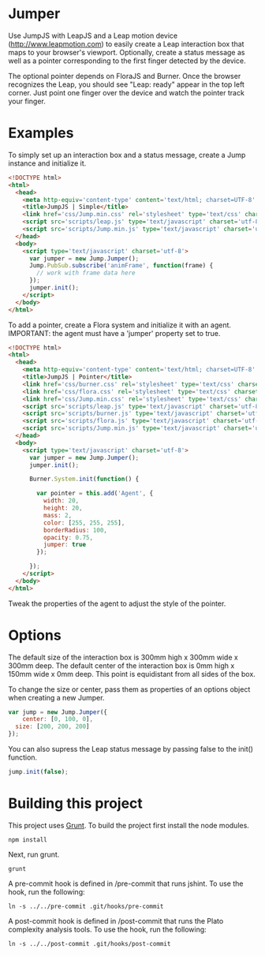Jumper
======

Use JumpJS with LeapJS and a Leap motion device (http://www.leapmotion.com) to easily create a Leap interaction box that maps to your browser's viewport. Optionally, create a status message as well as a pointer corresponding to the first finger detected by the device.

The optional pointer depends on FloraJS and Burner. Once the browser recognizes the Leap, you should see "Leap: ready" appear in the top left corner. Just point one finger over the device and watch the pointer track your finger.

Examples
======

To simply set up an interaction box and a status message, create a Jump instance and initialize it.

```html
<!DOCTYPE html>
<html>
  <head>
    <meta http-equiv='content-type' content='text/html; charset=UTF-8' />
    <title>JumpJS | Simple</title>
    <link href='css/Jump.min.css' rel='stylesheet' type='text/css' charset='utf-8' />
    <script src='scripts/leap.js' type='text/javascript' charset='utf-8'></script>
    <script src='scripts/Jump.min.js' type='text/javascript' charset='utf-8'></script>
  </head>
  <body>
    <script type='text/javascript' charset='utf-8'>
      var jumper = new Jump.Jumper();
      Jump.PubSub.subscribe('animFrame', function(frame) {
        // work with frame data here
      });
      jumper.init();     
    </script>
  </body>
</html>
```

To add a pointer, create a Flora system and initialize it with an agent. IMPORTANT: the agent must have a 'jumper' property set to true.

```html
<!DOCTYPE html>
<html>
  <head>
    <meta http-equiv='content-type' content='text/html; charset=UTF-8' />
    <title>JumpJS | Pointer</title>
    <link href='css/burner.css' rel='stylesheet' type='text/css' charset='utf-8' />
    <link href='css/flora.css' rel='stylesheet' type='text/css' charset='utf-8' />
    <link href='css/Jump.min.css' rel='stylesheet' type='text/css' charset='utf-8' />
    <script src='scripts/leap.js' type='text/javascript' charset='utf-8'></script>
    <script src='scripts/burner.js' type='text/javascript' charset='utf-8'></script>
    <script src='scripts/flora.js' type='text/javascript' charset='utf-8'></script>
    <script src='scripts/Jump.min.js' type='text/javascript' charset='utf-8'></script>
  </head>
  <body>
    <script type='text/javascript' charset='utf-8'>
      var jumper = new Jump.Jumper();
      jumper.init();

      Burner.System.init(function() {

        var pointer = this.add('Agent', {
          width: 20,
          height: 20,
          mass: 2,
          color: [255, 255, 255],
          borderRadius: 100,
          opacity: 0.75,
          jumper: true
        });

      });      
    </script>
  </body>
</html>
```

Tweak the properties of the agent to adjust the style of the pointer.

Options
======

The default size of the interaction box is 300mm high x 300mm wide x 300mm deep. The default center of the interaction box is 0mm high x 150mm wide x 0mm deep. This point is equidistant from all sides of the box.

To change the size or center, pass them as properties of an options object when creating a new Jumper.

```javascript
var jump = new Jump.Jumper({
	center: [0, 100, 0],
  size: [200, 200, 200]
}); 
```

You can also supress the Leap status message by passing false to the init() function.

```javascript
jump.init(false);
```

Building this project
======

This project uses [Grunt](http://gruntjs.com). To build the project first install the node modules.

```
npm install
```

Next, run grunt.

```
grunt
```

A pre-commit hook is defined in /pre-commit that runs jshint. To use the hook, run the following:

```
ln -s ../../pre-commit .git/hooks/pre-commit
```

A post-commit hook is defined in /post-commit that runs the Plato complexity analysis tools. To use the hook, run the following:

```
ln -s ../../post-commit .git/hooks/post-commit
```
